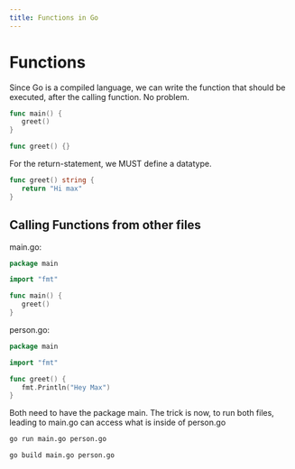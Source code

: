 ```yaml
---
title: Functions in Go 
---
```


# Functions

Since Go is a compiled language, we can write the function that should be executed, after the calling function. No problem.

```go
func main() {
   greet()
}

func greet() {}
```

For the return-statement, we MUST define a datatype.

```go
func greet() string {
   return "Hi max"
}
```

## Calling Functions from other files

main.go:

```go
package main

import "fmt"

func main() {
   greet()
}
```

person.go:

```go
package main

import "fmt"

func greet() {
   fmt.Println("Hey Max")
}
```

Both need to have the package main. The trick is now, to run both files, leading to main.go can access what is inside of person.go

```bash
go run main.go person.go

go build main.go person.go
```